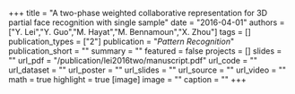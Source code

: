+++
title = "A two-phase weighted collaborative representation for 3D partial face recognition with single sample"
date = "2016-04-01"
authors = ["Y. Lei","Y. Guo","M. Hayat","M. Bennamoun","X. Zhou"]
tags = []
publication_types = ["2"]
publication = "_Pattern Recognition_"
publication_short = ""
summary = ""
featured = false
projects = []
slides = ""
url_pdf = "/publication/lei2016two/manuscript.pdf"
url_code = ""
url_dataset = ""
url_poster = ""
url_slides = ""
url_source = ""
url_video = ""
math = true
highlight = true
[image]
image = ""
caption = ""
+++


